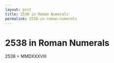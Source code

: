 ```yaml
---
layout: post
title: 2538 in Roman Numerals
permalink: 2538-in-roman-numerals
---
```


# 2538 in Roman Numerals

2538 = MMDXXXVIII
